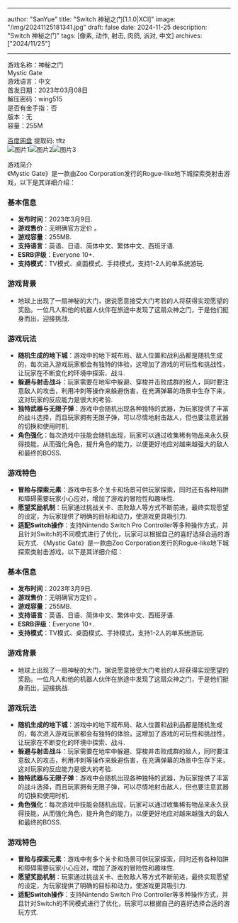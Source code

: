 
---
author: "SanYue"
title: "Switch 神秘之门[1.1.0|XCI]"
image: "/img/20241125181341.jpg"
draft: false
date: 2024-11-25
description: "Switch 神秘之门"
tags: [像素, 动作, 射击, 肉鸽, 派对, 中文]
archives: ["2024/11/25"]

---

游戏名称：神秘之门   
Mystic Gate    
游戏语言：中文  
首发日期：2023年03月08日  
解压密码：wing515  
是否有金手指：否  
版本：无   
容量：255M

[百度网盘](https://pan.baidu.com/s/18OVWgwHAzVSZAO0T7B3CNw) 提取码: tftz  
![图片1](/img/3fdff1.jpg)![图片2](/img/1f0f17.jpg)![图片3](/img/5b8c17.jpg)  

游戏简介  
《Mystic Gate》是一款由Zoo Corporation发行的Rogue-like地下城探索类射击游戏，以下是其详细介绍：

### 基本信息
- **发布时间**：2023年3月9日.
- **游戏售价**：无明确官方定价 。
- **游戏容量**：255MB.
- **支持语言**：英语、日语、简体中文、繁体中文、西班牙语.
- **ESRB评级**：Everyone 10+.
- **支持模式**：TV模式、桌面模式、手持模式，支持1-2人的单系统游玩.

### 游戏背景
- 地球上出现了一扇神秘的大门，据说愿意接受大门考验的人将获得实现愿望的奖励。一位凡人和他的机器人伙伴在旅途中发现了这扇众神之门，于是他们挺身而出，迎接挑战.

### 游戏玩法
- **随机生成的地下城**：游戏中的地下城布局、敌人位置和战利品都是随机生成的，每次进入游戏玩家都会有独特的体验，这增加了游戏的可玩性和挑战性，让玩家在不断变化的环境中探索、战斗.
- **躲避与射击战斗**：玩家需要在地牢中躲避、穿梭并击败成群的敌人，同时要注意敌人的攻击，利用冲刺等操作来躲避伤害，在充满弹幕的场景中生存下来，这对玩家的反应能力是很大的考验.
- **独特武器与无限子弹**：游戏中会随机出现各种独特的武器，为玩家提供了丰富的战斗选择，而且玩家拥有无限子弹，可以尽情地射击敌人，但也要注意武器的切换和使用时机.
- **角色强化**：每次游戏中技能会随机出现，玩家可以通过收集稀有物品来永久获得技能，从而强化角色，提升角色的能力，以便更好地应对越来越强大的敌人和最终的BOSS.

### 游戏特色
- **冒险与探索元素**：游戏中有多个关卡和场景可供玩家探索，同时还有各种陷阱和障碍需要玩家小心应对，增加了游戏的冒险性和趣味性.
- **愿望奖励机制**：玩家通过挑战关卡、击败敌人等方式不断前进，最终实现愿望的设定，为玩家提供了明确的目标和动力，使游戏更具吸引力.
- **适配Switch操作**：支持Nintendo Switch Pro Controller等多种操作方式，并且针对Switch的不同模式进行了优化，玩家可以根据自己的喜好选择合适的游玩方式.
 《Mystic Gate》是一款由Zoo Corporation发行的Rogue-like地下城探索类射击游戏，以下是其详细介绍：

### 基本信息
- **发布时间**：2023年3月9日.
- **游戏售价**：无明确官方定价 。
- **游戏容量**：255MB.
- **支持语言**：英语、日语、简体中文、繁体中文、西班牙语.
- **ESRB评级**：Everyone 10+.
- **支持模式**：TV模式、桌面模式、手持模式，支持1-2人的单系统游玩.

### 游戏背景
- 地球上出现了一扇神秘的大门，据说愿意接受大门考验的人将获得实现愿望的奖励。一位凡人和他的机器人伙伴在旅途中发现了这扇众神之门，于是他们挺身而出，迎接挑战.

### 游戏玩法
- **随机生成的地下城**：游戏中的地下城布局、敌人位置和战利品都是随机生成的，每次进入游戏玩家都会有独特的体验，这增加了游戏的可玩性和挑战性，让玩家在不断变化的环境中探索、战斗.
- **躲避与射击战斗**：玩家需要在地牢中躲避、穿梭并击败成群的敌人，同时要注意敌人的攻击，利用冲刺等操作来躲避伤害，在充满弹幕的场景中生存下来，这对玩家的反应能力是很大的考验.
- **独特武器与无限子弹**：游戏中会随机出现各种独特的武器，为玩家提供了丰富的战斗选择，而且玩家拥有无限子弹，可以尽情地射击敌人，但也要注意武器的切换和使用时机.
- **角色强化**：每次游戏中技能会随机出现，玩家可以通过收集稀有物品来永久获得技能，从而强化角色，提升角色的能力，以便更好地应对越来越强大的敌人和最终的BOSS.

### 游戏特色
- **冒险与探索元素**：游戏中有多个关卡和场景可供玩家探索，同时还有各种陷阱和障碍需要玩家小心应对，增加了游戏的冒险性和趣味性.
- **愿望奖励机制**：玩家通过挑战关卡、击败敌人等方式不断前进，最终实现愿望的设定，为玩家提供了明确的目标和动力，使游戏更具吸引力.
- **适配Switch操作**：支持Nintendo Switch Pro Controller等多种操作方式，并且针对Switch的不同模式进行了优化，玩家可以根据自己的喜好选择合适的游玩方式.
 
